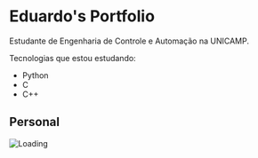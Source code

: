 # Eduardo's Portfolio

Estudante de Engenharia de Controle e Automação na UNICAMP.

Tecnologias que estou estudando:
- Python 
- C
- C++

## Personal

![Loading](https://linkDaimagem.jpg](https://gifs.eco.br/wp-content/uploads/2022/02/Gifs-de-gatinho-com-sono-3-1.gif))
